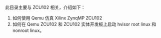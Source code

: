 


此目录主要与 ZCU102 相关，介绍如下：
1. 如何使用 Qemu 仿真 Xilinx ZynqMP ZCU102
2. 如何在 Qemu ZCU102 和 ZCU102 实体开发板上启动 hvisor root linux 和 nonroot linux。